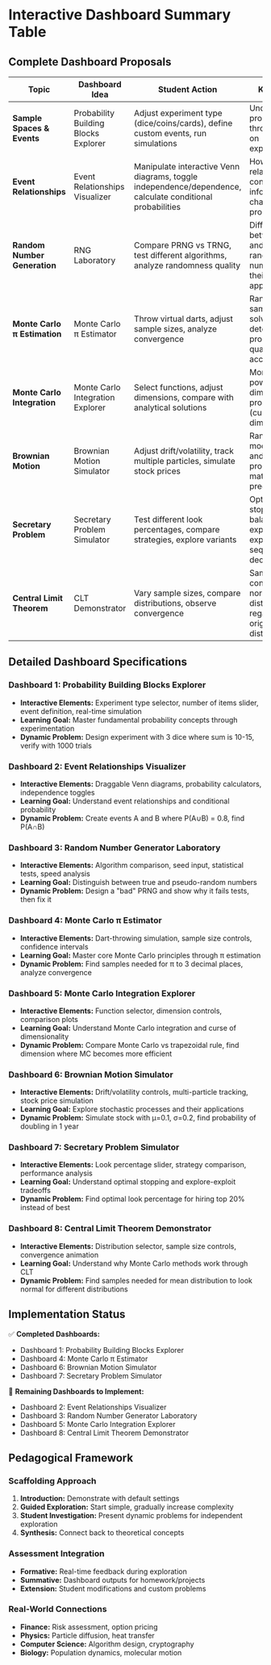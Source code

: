 # Interactive Dashboard Summary Table

## Complete Dashboard Proposals

| Topic | Dashboard Idea | Student Action | Key Insight |
|-------|----------------|----------------|-------------|
| **Sample Spaces & Events** | Probability Building Blocks Explorer | Adjust experiment type (dice/coins/cards), define custom events, run simulations | Understanding probability through hands-on experimentation |
| **Event Relationships** | Event Relationships Visualizer | Manipulate interactive Venn diagrams, toggle independence/dependence, calculate conditional probabilities | How events relate and how conditional information changes probabilities |
| **Random Number Generation** | RNG Laboratory | Compare PRNG vs TRNG, test different algorithms, analyze randomness quality | Difference between true and pseudo-random numbers and their applications |
| **Monte Carlo π Estimation** | Monte Carlo π Estimator | Throw virtual darts, adjust sample sizes, analyze convergence | Random sampling can solve deterministic problems with quantifiable accuracy |
| **Monte Carlo Integration** | Monte Carlo Integration Explorer | Select functions, adjust dimensions, compare with analytical solutions | Monte Carlo's power in high-dimensional problems (curse of dimensionality) |
| **Brownian Motion** | Brownian Motion Simulator | Adjust drift/volatility, track multiple particles, simulate stock prices | Random walks model natural and financial processes with mathematical precision |
| **Secretary Problem** | Secretary Problem Simulator | Test different look percentages, compare strategies, explore variants | Optimal stopping balances exploration and exploitation in sequential decisions |
| **Central Limit Theorem** | CLT Demonstrator | Vary sample sizes, compare distributions, observe convergence | Sample means converge to normal distribution regardless of original distribution |

## Detailed Dashboard Specifications

### Dashboard 1: Probability Building Blocks Explorer
- **Interactive Elements:** Experiment type selector, number of items slider, event definition, real-time simulation
- **Learning Goal:** Master fundamental probability concepts through experimentation
- **Dynamic Problem:** Design experiment with 3 dice where sum is 10-15, verify with 1000 trials

### Dashboard 2: Event Relationships Visualizer  
- **Interactive Elements:** Draggable Venn diagrams, probability calculators, independence toggles
- **Learning Goal:** Understand event relationships and conditional probability
- **Dynamic Problem:** Create events A and B where P(A∪B) = 0.8, find P(A∩B)

### Dashboard 3: Random Number Generator Laboratory
- **Interactive Elements:** Algorithm comparison, seed input, statistical tests, speed analysis
- **Learning Goal:** Distinguish between true and pseudo-random numbers
- **Dynamic Problem:** Design a "bad" PRNG and show why it fails tests, then fix it

### Dashboard 4: Monte Carlo π Estimator
- **Interactive Elements:** Dart-throwing simulation, sample size controls, confidence intervals
- **Learning Goal:** Master core Monte Carlo principles through π estimation
- **Dynamic Problem:** Find samples needed for π to 3 decimal places, analyze convergence

### Dashboard 5: Monte Carlo Integration Explorer
- **Interactive Elements:** Function selector, dimension controls, comparison plots
- **Learning Goal:** Understand Monte Carlo integration and curse of dimensionality
- **Dynamic Problem:** Compare Monte Carlo vs trapezoidal rule, find dimension where MC becomes more efficient

### Dashboard 6: Brownian Motion Simulator
- **Interactive Elements:** Drift/volatility controls, multi-particle tracking, stock price simulation
- **Learning Goal:** Explore stochastic processes and their applications
- **Dynamic Problem:** Simulate stock with μ=0.1, σ=0.2, find probability of doubling in 1 year

### Dashboard 7: Secretary Problem Simulator
- **Interactive Elements:** Look percentage slider, strategy comparison, performance analysis
- **Learning Goal:** Understand optimal stopping and explore-exploit tradeoffs
- **Dynamic Problem:** Find optimal look percentage for hiring top 20% instead of best

### Dashboard 8: Central Limit Theorem Demonstrator
- **Interactive Elements:** Distribution selector, sample size controls, convergence animation
- **Learning Goal:** Understand why Monte Carlo methods work through CLT
- **Dynamic Problem:** Find samples needed for mean distribution to look normal for different distributions

## Implementation Status

✅ **Completed Dashboards:**
- Dashboard 1: Probability Building Blocks Explorer
- Dashboard 4: Monte Carlo π Estimator  
- Dashboard 6: Brownian Motion Simulator
- Dashboard 7: Secretary Problem Simulator

🔄 **Remaining Dashboards to Implement:**
- Dashboard 2: Event Relationships Visualizer
- Dashboard 3: Random Number Generator Laboratory
- Dashboard 5: Monte Carlo Integration Explorer
- Dashboard 8: Central Limit Theorem Demonstrator

## Pedagogical Framework

### Scaffolding Approach
1. **Introduction:** Demonstrate with default settings
2. **Guided Exploration:** Start simple, gradually increase complexity
3. **Student Investigation:** Present dynamic problems for independent exploration
4. **Synthesis:** Connect back to theoretical concepts

### Assessment Integration
- **Formative:** Real-time feedback during exploration
- **Summative:** Dashboard outputs for homework/projects
- **Extension:** Student modifications and custom problems

### Real-World Connections
- **Finance:** Risk assessment, option pricing
- **Physics:** Particle diffusion, heat transfer
- **Computer Science:** Algorithm design, cryptography
- **Biology:** Population dynamics, molecular motion


